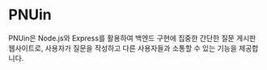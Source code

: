# PNUin
PNUin은 Node.js와 Express를 활용하여 백엔드 구현에 집중한 간단한 질문 게시판 웹사이트로, 사용자가 질문을 작성하고 다른 사용자들과 소통할 수 있는 기능을 제공합니다.
